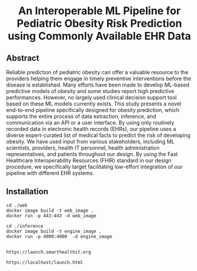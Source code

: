 
# <p align="center">An Interoperable ML Pipeline for Pediatric Obesity Risk Prediction using Commonly Available EHR Data</p>
  

    

## Abstract
Reliable prediction of pediatric obesity can offer a valuable resource to the providers helping them engage in timely preventive interventions before the disease is established. Many efforts have been made to develop ML-based predictive models of obesity and some studies report high predictive performances. However, no largely used clinical decision support tool based on these ML models currently exists. This study presents a novel end-to-end pipeline specifically designed for obesity prediction, which supports the entire process of data extraction, inference, and communication via an API or a user interface. By using only routinely recorded data in electronic health records (EHRs), our pipeline uses a diverse expert-curated list of medical facts to predict the risk of developing obesity. We have used input from various stakeholders, including ML scientists, providers, health IT personnel, health administration representatives, and patients throughout our design. By using the Fast Healthcare Interoperability Resources (FHIR) standard in our design procedure, we specifically target facilitating low-effort integration of our pipeline with different EHR systems. 

        
##  Installation

```
cd ./web
docker image build -t web_image .
docker run -p 443:443 -d web_image

cd ./inference
docker image build -t engine_image .
docker run -p 4000:4000  -d engine_image


https://launch.smarthealthit.org

https://localhost/launch.html
```   
